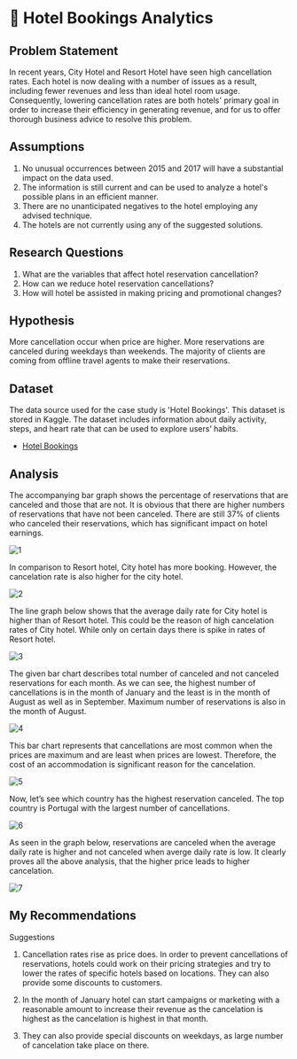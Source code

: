 # 🏨 Hotel Bookings Analytics

## Problem Statement
In recent years, City Hotel and Resort Hotel have seen high cancellation rates. Each hotel is now dealing with a number of issues as a result, including fewer revenues and less than ideal hotel room usage. Consequently, lowering cancellation rates are both hotels' primary goal in order to increase their efficiency in generating revenue, and for us to offer thorough business advice to resolve this problem.

## Assumptions
1. No unusual occurrences between 2015 and 2017 will have a substantial impact on the data used.
2. The information is still current and can be used to analyze a hotel's possible plans in an efficient manner.
3. There are no unanticipated negatives to the hotel employing any advised technique.
4. The hotels are not currently using any of the suggested solutions.

## Research Questions
1. What are the variables that affect hotel reservation cancellation?
2. How can we reduce hotel reservation cancellations?
3. How will hotel be assisted in making pricing and promotional changes?

## Hypothesis
More cancellation occur when price are higher.
More reservations are canceled during weekdays than weekends.
The majority of clients are coming from offline travel agents to make their reservations.

## Dataset
The data source used for the case study is 'Hotel Bookings'. This dataset is stored in Kaggle. The dataset includes information about daily activity, steps, and heart rate that can be used to explore users’ habits.
* [Hotel Bookings](https://www.kaggle.com/datasets/mojtaba142/hotel-booking)


## Analysis
The accompanying bar graph shows the percentage of reservations that are canceled and those that are not. It is obvious that there are higher numbers of reservations that have not been canceled. There are still 37% of clients who canceled their reservations, which has significant impact on hotel earnings.

![1](https://github.com/charmieboo/hotel-bookings-analytics/assets/117857989/f486d3c5-ad2d-4a47-8263-cee88a6137d6)

In comparison to Resort hotel, City hotel has more booking. However, the cancelation rate is also higher for the city hotel.

![2](https://github.com/charmieboo/hotel-bookings-analytics/assets/117857989/2e28be2c-8536-4737-97ae-e82e0e2920e2)

The line graph below shows that the average daily rate for City hotel is higher than of Resort hotel. This could be the reason of high cancelation rates of City hotel. While only on certain days there is spike in rates of Resort hotel.

![3](https://github.com/charmieboo/hotel-bookings-analytics/assets/117857989/15481d50-2336-4bb8-af06-675871e2395e)

The given bar chart describes total number of canceled and not canceled reservations for each month. As we can see, the highest number of cancellations is in the month of January and the least is in the month of August as well as in September. Maximum number of reservations is also in the month of August.

![4](https://github.com/charmieboo/hotel-bookings-analytics/assets/117857989/cc7a7411-431c-491f-8da8-9bcb6e18d7d4)

This bar chart represents that cancellations are most common when the prices are maximum and are least when prices are lowest. Therefore, the cost of an accommodation is significant reason for the cancelation.

![5](https://github.com/charmieboo/hotel-bookings-analytics/assets/117857989/c5dbeb16-5575-4cd9-94f4-18496d6c3bf0)

Now, let’s see which country has the highest reservation canceled. The top country is Portugal with the largest number of cancellations.

![6](https://github.com/charmieboo/hotel-bookings-analytics/assets/117857989/b958f65f-d2cd-4ad4-9d22-4002bbfe4c67)

As seen in the graph below, reservations are canceled when the average daily rate is higher and not canceled when averge daily rate is low. It clearly proves all the above analysis, that the higher price leads to higher cancelation.

![7](https://github.com/charmieboo/hotel-bookings-analytics/assets/117857989/f1006788-cb6b-49de-8eb4-e428fabce7fd)

## My Recommendations
Suggestions
1. Cancellation rates rise as price does. In order to prevent cancellations of reservations, hotels could work on their pricing strategies and try to lower the rates of specific hotels based on locations. They can also provide some discounts to customers.

2. In the month of January hotel can start campaigns or marketing with a reasonable amount to increase their revenue as the cancelation is highest as the cancelation is highest in that month.

3. They can also provide special discounts on weekdays, as large number of cancelation take place on there.
